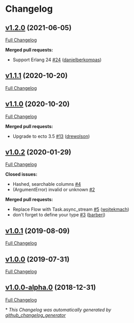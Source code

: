 # Changelog

## [v1.2.0](https://github.com/danielberkompas/cloak_ecto/tree/v1.3.0) (2021-06-05)

[Full Changelog](https://github.com/danielberkompas/cloak_ecto/compare/v1.1.1...v1.3.0)

**Merged pull requests:**

- Support Erlang 24 [\#24](https://github.com/danielberkompas/cloak_ecto/pull/24) ([danielberkompas](https://github.com/danielberkompas))

## [v1.1.1](https://github.com/danielberkompas/cloak_ecto/tree/v1.1.1) (2020-10-20)

[Full Changelog](https://github.com/danielberkompas/cloak_ecto/compare/v1.1.0...v1.1.1)

## [v1.1.0](https://github.com/danielberkompas/cloak_ecto/tree/v1.1.0) (2020-10-20)

[Full Changelog](https://github.com/danielberkompas/cloak_ecto/compare/v1.0.2...v1.1.0)

**Merged pull requests:**

- Upgrade to ecto 3.5 [\#13](https://github.com/danielberkompas/cloak_ecto/pull/13) ([drewolson](https://github.com/drewolson))

## [v1.0.2](https://github.com/danielberkompas/cloak_ecto/tree/v1.0.2) (2020-01-29)

[Full Changelog](https://github.com/danielberkompas/cloak_ecto/compare/v1.0.1...v1.0.2)

**Closed issues:**

- Hashed, searchable columns [\#4](https://github.com/danielberkompas/cloak_ecto/issues/4)
- \(ArgumentError\) invalid or unknown [\#2](https://github.com/danielberkompas/cloak_ecto/issues/2)

**Merged pull requests:**

- Replace Flow with Task.async\_stream [\#5](https://github.com/danielberkompas/cloak_ecto/pull/5) ([wojtekmach](https://github.com/wojtekmach))
- don't forget to define your type [\#3](https://github.com/danielberkompas/cloak_ecto/pull/3) ([barberj](https://github.com/barberj))

## [v1.0.1](https://github.com/danielberkompas/cloak_ecto/tree/v1.0.1) (2019-08-09)

[Full Changelog](https://github.com/danielberkompas/cloak_ecto/compare/v1.0.0...v1.0.1)

## [v1.0.0](https://github.com/danielberkompas/cloak_ecto/tree/v1.0.0) (2019-07-31)

[Full Changelog](https://github.com/danielberkompas/cloak_ecto/compare/v1.0.0-alpha.0...v1.0.0)

## [v1.0.0-alpha.0](https://github.com/danielberkompas/cloak_ecto/tree/v1.0.0-alpha.0) (2018-12-31)

[Full Changelog](https://github.com/danielberkompas/cloak_ecto/compare/91a4ca35b6f96e1f12d9b4efa804af89a8e6c3eb...v1.0.0-alpha.0)



\* *This Changelog was automatically generated by [github_changelog_generator](https://github.com/github-changelog-generator/github-changelog-generator)*
